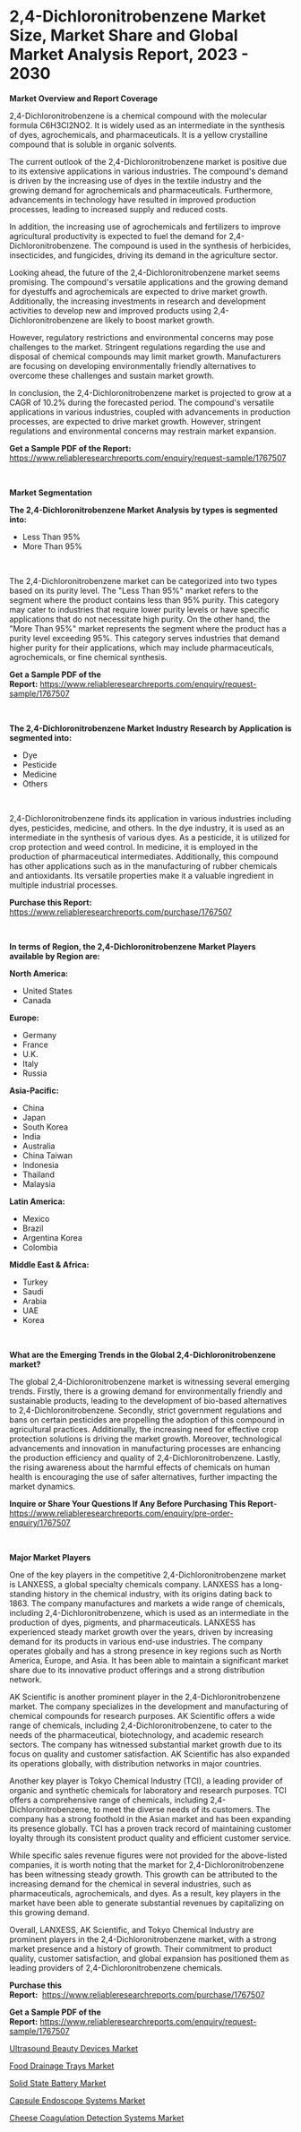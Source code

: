 <p><h1>2,4-Dichloronitrobenzene Market Size, Market Share and Global Market Analysis Report, 2023 - 2030</h1></p><p><strong>Market Overview and Report Coverage</strong></p>
<p><p>2,4-Dichloronitrobenzene is a chemical compound with the molecular formula C6H3Cl2NO2. It is widely used as an intermediate in the synthesis of dyes, agrochemicals, and pharmaceuticals. It is a yellow crystalline compound that is soluble in organic solvents.</p><p>The current outlook of the 2,4-Dichloronitrobenzene market is positive due to its extensive applications in various industries. The compound's demand is driven by the increasing use of dyes in the textile industry and the growing demand for agrochemicals and pharmaceuticals. Furthermore, advancements in technology have resulted in improved production processes, leading to increased supply and reduced costs.</p><p>In addition, the increasing use of agrochemicals and fertilizers to improve agricultural productivity is expected to fuel the demand for 2,4-Dichloronitrobenzene. The compound is used in the synthesis of herbicides, insecticides, and fungicides, driving its demand in the agriculture sector.</p><p>Looking ahead, the future of the 2,4-Dichloronitrobenzene market seems promising. The compound's versatile applications and the growing demand for dyestuffs and agrochemicals are expected to drive market growth. Additionally, the increasing investments in research and development activities to develop new and improved products using 2,4-Dichloronitrobenzene are likely to boost market growth.</p><p>However, regulatory restrictions and environmental concerns may pose challenges to the market. Stringent regulations regarding the use and disposal of chemical compounds may limit market growth. Manufacturers are focusing on developing environmentally friendly alternatives to overcome these challenges and sustain market growth.</p><p>In conclusion, the 2,4-Dichloronitrobenzene market is projected to grow at a CAGR of 10.2% during the forecasted period. The compound's versatile applications in various industries, coupled with advancements in production processes, are expected to drive market growth. However, stringent regulations and environmental concerns may restrain market expansion.</p></p>
<p><strong>Get a Sample PDF of the Report:</strong> <a href="https://www.reliableresearchreports.com/enquiry/request-sample/1767507">https://www.reliableresearchreports.com/enquiry/request-sample/1767507</a></p>
<p>&nbsp;</p>
<p><strong>Market Segmentation</strong></p>
<p><strong>The 2,4-Dichloronitrobenzene Market Analysis by types is segmented into:</strong></p>
<p><ul><li>Less Than 95%</li><li>More Than 95%</li></ul></p>
<p>&nbsp;</p>
<p><p>The 2,4-Dichloronitrobenzene market can be categorized into two types based on its purity level. The "Less Than 95%" market refers to the segment where the product contains less than 95% purity. This category may cater to industries that require lower purity levels or have specific applications that do not necessitate high purity. On the other hand, the "More Than 95%" market represents the segment where the product has a purity level exceeding 95%. This category serves industries that demand higher purity for their applications, which may include pharmaceuticals, agrochemicals, or fine chemical synthesis.</p></p>
<p><strong>Get a Sample PDF of the Report:</strong>&nbsp;<a href="https://www.reliableresearchreports.com/enquiry/request-sample/1767507">https://www.reliableresearchreports.com/enquiry/request-sample/1767507</a></p>
<p>&nbsp;</p>
<p><strong>The 2,4-Dichloronitrobenzene Market Industry Research by Application is segmented into:</strong></p>
<p><ul><li>Dye</li><li>Pesticide</li><li>Medicine</li><li>Others</li></ul></p>
<p>&nbsp;</p>
<p><p>2,4-Dichloronitrobenzene finds its application in various industries including dyes, pesticides, medicine, and others. In the dye industry, it is used as an intermediate in the synthesis of various dyes. As a pesticide, it is utilized for crop protection and weed control. In medicine, it is employed in the production of pharmaceutical intermediates. Additionally, this compound has other applications such as in the manufacturing of rubber chemicals and antioxidants. Its versatile properties make it a valuable ingredient in multiple industrial processes.</p></p>
<p><strong>Purchase this Report:</strong>&nbsp; <a href="https://www.reliableresearchreports.com/purchase/1767507">https://www.reliableresearchreports.com/purchase/1767507</a></p>
<p>&nbsp;</p>
<p><strong>In terms of Region, the 2,4-Dichloronitrobenzene Market Players available by Region are:</strong></p>
<p>
    <p> <strong> North America: </strong>
        <ul>
            <li>United States</li>
            <li>Canada</li>
        </ul>
        </p> 
    <p> <strong> Europe: </strong>
        <ul>
            <li>Germany</li>
            <li>France</li>
            <li>U.K.</li>
            <li>Italy</li>
            <li>Russia</li>
        </ul>
        </p> 
    <p> <strong> Asia-Pacific: </strong>
        <ul>
            <li>China</li>
            <li>Japan</li>
            <li>South Korea</li>
            <li>India</li>
            <li>Australia</li>
            <li>China Taiwan</li>
            <li>Indonesia</li>
            <li>Thailand</li>
            <li>Malaysia</li>
        </ul>
        </p> 
    <p> <strong> Latin America: </strong>
        <ul>
            <li>Mexico</li>
            <li>Brazil</li>
            <li>Argentina Korea</li>
            <li>Colombia</li>
        </ul>
        </p> 
    <p> <strong> Middle East & Africa: </strong>
        <ul>
            <li>Turkey</li>
            <li>Saudi</li>
            <li>Arabia</li>
            <li>UAE</li>
            <li>Korea</li>
        </ul>
    </p>
    </p>
<p>&nbsp;</p>
<p><strong>What are the Emerging Trends in the Global 2,4-Dichloronitrobenzene market?</strong></p>
<p><p>The global 2,4-Dichloronitrobenzene market is witnessing several emerging trends. Firstly, there is a growing demand for environmentally friendly and sustainable products, leading to the development of bio-based alternatives to 2,4-Dichloronitrobenzene. Secondly, strict government regulations and bans on certain pesticides are propelling the adoption of this compound in agricultural practices. Additionally, the increasing need for effective crop protection solutions is driving the market growth. Moreover, technological advancements and innovation in manufacturing processes are enhancing the production efficiency and quality of 2,4-Dichloronitrobenzene. Lastly, the rising awareness about the harmful effects of chemicals on human health is encouraging the use of safer alternatives, further impacting the market dynamics.</p></p>
<p><strong>Inquire or Share Your Questions If Any Before Purchasing This Report</strong>- <a href="https://www.reliableresearchreports.com/enquiry/pre-order-enquiry/1767507">https://www.reliableresearchreports.com/enquiry/pre-order-enquiry/1767507</a></p>
<p>&nbsp;</p>
<p><strong>Major Market Players</strong></p>
<p><p>One of the key players in the competitive 2,4-Dichloronitrobenzene market is LANXESS, a global specialty chemicals company. LANXESS has a long-standing history in the chemical industry, with its origins dating back to 1863. The company manufactures and markets a wide range of chemicals, including 2,4-Dichloronitrobenzene, which is used as an intermediate in the production of dyes, pigments, and pharmaceuticals. LANXESS has experienced steady market growth over the years, driven by increasing demand for its products in various end-use industries. The company operates globally and has a strong presence in key regions such as North America, Europe, and Asia. It has been able to maintain a significant market share due to its innovative product offerings and a strong distribution network.</p><p>AK Scientific is another prominent player in the 2,4-Dichloronitrobenzene market. The company specializes in the development and manufacturing of chemical compounds for research purposes. AK Scientific offers a wide range of chemicals, including 2,4-Dichloronitrobenzene, to cater to the needs of the pharmaceutical, biotechnology, and academic research sectors. The company has witnessed substantial market growth due to its focus on quality and customer satisfaction. AK Scientific has also expanded its operations globally, with distribution networks in major countries. </p><p>Another key player is Tokyo Chemical Industry (TCI), a leading provider of organic and synthetic chemicals for laboratory and research purposes. TCI offers a comprehensive range of chemicals, including 2,4-Dichloronitrobenzene, to meet the diverse needs of its customers. The company has a strong foothold in the Asian market and has been expanding its presence globally. TCI has a proven track record of maintaining customer loyalty through its consistent product quality and efficient customer service.</p><p>While specific sales revenue figures were not provided for the above-listed companies, it is worth noting that the market for 2,4-Dichloronitrobenzene has been witnessing steady growth. This growth can be attributed to the increasing demand for the chemical in several industries, such as pharmaceuticals, agrochemicals, and dyes. As a result, key players in the market have been able to generate substantial revenues by capitalizing on this growing demand.</p><p>Overall, LANXESS, AK Scientific, and Tokyo Chemical Industry are prominent players in the 2,4-Dichloronitrobenzene market, with a strong market presence and a history of growth. Their commitment to product quality, customer satisfaction, and global expansion has positioned them as leading providers of 2,4-Dichloronitrobenzene chemicals.</p></p>
<p><strong>Purchase this Report:</strong>&nbsp;&nbsp;<a href="https://www.reliableresearchreports.com/purchase/1767507">https://www.reliableresearchreports.com/purchase/1767507</a></p>
<p></p>
<p><strong>Get a Sample PDF of the Report:</strong>&nbsp;<a href="https://www.reliableresearchreports.com/enquiry/request-sample/1767507">https://www.reliableresearchreports.com/enquiry/request-sample/1767507</a></p>
<p><p><a href="https://www.linkedin.com/pulse/ultrasound-beauty-devices-market-insights-players-forecast/">Ultrasound Beauty Devices Market</a></p><p><a href="https://www.linkedin.com/pulse/food-drainage-trays-market-size-share-amp/">Food Drainage Trays Market</a></p><p><a href="https://medium.com/@adealoshi97/solid-state-battery-market-size-market-outlook-and-market-forecast-2023-to-2030-84d2e6bf3b2f">Solid State Battery Market</a></p><p><a href="https://medium.com/@kcekkboop72786/capsule-endoscope-systems-market-insights-into-market-cagr-market-trends-and-growth-strategies-41f10531f656">Capsule Endoscope Systems Market</a></p><p><a href="https://www.linkedin.com/pulse/cheese-coagulation-detection-systems-market-size-2023/">Cheese Coagulation Detection Systems Market</a></p></p>